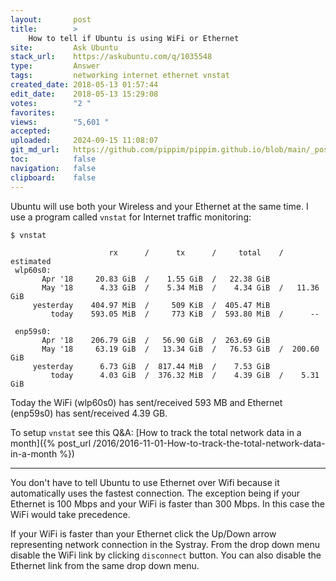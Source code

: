```yaml
---
layout:       post
title:        >
    How to tell if Ubuntu is using WiFi or Ethernet
site:         Ask Ubuntu
stack_url:    https://askubuntu.com/q/1035548
type:         Answer
tags:         networking internet ethernet vnstat
created_date: 2018-05-13 01:57:44
edit_date:    2018-05-13 15:29:08
votes:        "2 "
favorites:    
views:        "5,601 "
accepted:     
uploaded:     2024-09-15 11:08:07
git_md_url:   https://github.com/pippim/pippim.github.io/blob/main/_posts/2018/2018-05-13-How-to-tell-if-Ubuntu-is-using-WiFi-or-Ethernet.md
toc:          false
navigation:   false
clipboard:    false
---
```


Ubuntu will use both your Wireless and your Ethernet at the same time. I use a program called `vnstat` for Internet traffic monitoring:

``` 
$ vnstat

                      rx      /      tx      /     total    /   estimated
 wlp60s0:
       Apr '18     20.83 GiB  /    1.55 GiB  /   22.38 GiB
       May '18      4.33 GiB  /    5.34 MiB  /    4.34 GiB  /   11.36 GiB
     yesterday    404.97 MiB  /     509 KiB  /  405.47 MiB
         today    593.05 MiB  /     773 KiB  /  593.80 MiB  /      --    

 enp59s0:
       Apr '18    206.79 GiB  /   56.90 GiB  /  263.69 GiB
       May '18     63.19 GiB  /   13.34 GiB  /   76.53 GiB  /  200.60 GiB
     yesterday      6.73 GiB  /  817.44 MiB  /    7.53 GiB
         today      4.03 GiB  /  376.32 MiB  /    4.39 GiB  /    5.31 GiB
```

Today the WiFi (wlp60s0) has sent/received 593 MB and Ethernet (enp59s0) has sent/received 4.39 GB.

To setup `vnstat` see this Q&A: [How to track the total network data in a month]({% post_url /2016/2016-11-01-How-to-track-the-total-network-data-in-a-month %})

----------

You don't have to tell Ubuntu to use Ethernet over Wifi because it automatically uses the fastest connection. The exception being if your Ethernet is 100 Mbps and your WiFi is faster than 300 Mbps. In this case the WiFi would take precedence.

If your WiFi is faster than your Ethernet click the Up/Down arrow representing network connection in the Systray. From the drop down menu disable the WiFi link by clicking `disconnect` button. You can also disable the Ethernet link from the same drop down menu.
